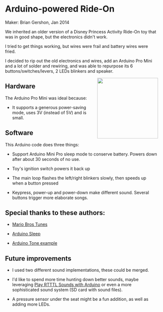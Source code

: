 # Arduino-powered Ride-On

Maker: Brian Gershon, Jan 2014

We inherited an older version of a Disney Princess Activity Ride-On toy that was in good shape, but the electronics didn't work.

I tried to get things working, but wires were frail and battery wires were fried.

I decided to rip out the old electronics and wires, add an Arduino Pro Mini and a lot of solder and rewiring, and was able to repurpose its 6 buttons/switches/levers, 2 LEDs blinkers and speaker.

<img src="https://raw.github.com/briangershon/arduino-ride-on/master/images/photo1.jpg" width="200" style="float:right"/>

## Hardware

The Arduino Pro Mini was ideal because:

* It supports a generous power-saving mode, uses 3V (instead of 5V) and is small.

## Software

This Arduino code does three things:

* Support Arduino Mini Pro sleep mode to conserve battery. Powers down after about 30 seconds of no use.

* Toy's ignition switch powers it back up

* The main loop flashes the left/right blinkers slowly, then speeds up when a button pressed

* Keypress, power-up and power-down make different sound. Several buttons trigger more elaborate songs.

## Special thanks to these authors:

* [Mario Bros Tunes](http://www.linuxcircle.com/2013/03/31/playing-mario-bros-tune-with-arduino-and-piezo-buzzer/)

* [Arduino Sleep](http://playground.arduino.cc/Learning/arduinoSleepCode)

* [Arduino Tone example](http://arduino.cc/en/Tutorial/tone)

## Future improvements

* I used two different sound implementations, these could be merged.

* I'd like to spend more time hunting down better sounds, maybe leveraging [Play RTTTL Sounds with Arduino](http://letsmakerobots.com/node/20743) or even a more sophisticated sound system (SD card with sound files).

* A pressure sensor under the seat might be a fun addition, as well as adding more LEDs.

